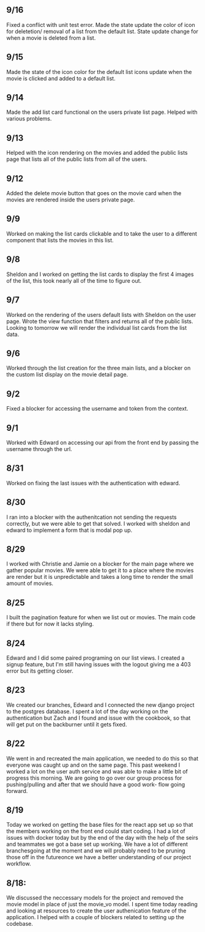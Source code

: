 ## 9/16
Fixed a conflict with unit test error. Made the state update the color of icon for deletetion/
removal of a list from the default list. State update change for when a movie is deleted from a list.
## 9/15
Made the state of the icon color for the default list icons update when the movie is clicked
and added to a default list.
## 9/14
Made the add list card functional on the users private list page. Helped with various problems.
## 9/13
Helped with the icon rendering on the movies and added the public lists page that lists
all of the public lists from all of the users.
## 9/12
Added the delete movie button that goes on the movie card when the movies are rendered 
inside the users private page.
## 9/9
Worked on making the list cards clickable and to take the user to a different component
that lists the movies in this list.
## 9/8
Sheldon and I worked on getting the list cards to display the first 4 images of the list, 
this took nearly all of the time to figure out.
## 9/7
Worked on the rendering of the users default lists with Sheldon on the user page. Wrote
the view function that filters and returns all of the public lists. Looking to tomorrow
we will render the individual list cards from the list data.
## 9/6
Worked through the list creation for the three main lists, and a blocker on the custom
list display on the movie detail page.
## 9/2
Fixed a blocker for accessing the username and token from the context.
## 9/1
Worked with Edward on accessing our api from the front end by passing the username 
through the url.
## 8/31
Worked on fixing the last issues with the authentication with edward.
## 8/30
I ran into a blocker with the authenitcation not sending the requests correctly, but
we were able to get that solved. I worked with sheldon and edward to implement a form
that is modal pop up.
## 8/29
I worked with Christie and Jamie on a blocker for the main page where we gather popular
movies. We were able to get it to a place where the movies are render but it is 
unpredictable and takes a long time to render the small amount of movies.
## 8/25
I built the pagination feature for when we list out or movies. The main code if there
but for now it lacks styling.
## 8/24
Edward and I did some paired programing on our list views. I created a signup feature, 
but I'm still having issues with the logout giving me a 403 error but its getting closer.
## 8/23
We created our branches, Edward and I connected the new django project to the postgres 
database. I spent a lot of the day working on the authentication but Zach and I found
and issue with the cookbook, so that will get put on the backburner until it gets fixed.
## 8/22
We went in and recreated the main application, we needed to do this so that everyone 
was caught up and on the same page. This past weekend I worked a lot on the user auth 
service and was able to make a little bit of progress this morning. We are going to go 
over our group process for pushing/pulling and after that we should have a good work-
flow going forward.
## 8/19
Today we worked on getting the base files for the react app set up so that the members 
working on the front end could start coding. I had a lot of issues with docker today 
but by the end of the day with the help of the seirs and teammates we got a base set up 
working. We have a lot of different branchesgoing at the moment and we will probably 
need to be pruning those off in the futureonce we have a better understanding of our 
project workflow.
## 8/18:
We discussed the neccessary models for the project and removed the movie model in place
of just the movie_vo model. I spent time today reading and looking at resources to 
create the user authenication feature of the application. I helped with a couple of 
blockers related to setting up the codebase.